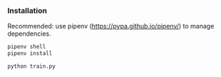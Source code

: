 ### Installation

Recommended: use pipenv (https://pypa.github.io/pipenv/) to manage dependencies.
```bash
pipenv shell
pipenv install

python train.py
```

